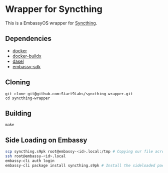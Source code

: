 # Wrapper for Syncthing

This is a EmbassyOS wrapper for [Syncthing](https://github.com/syncthing/syncthing).

## Dependencies

- [docker](https://docs.docker.com/get-docker)
- [docker-buildx](https://docs.docker.com/buildx/working-with-buildx/)
- [dasel](https://github.com/TomWright/dasel)
- [embassy-sdk](https://github.com/Start9Labs/embassy-os/tree/master/backend)

## Cloning

```
git clone git@github.com:Start9Labs/syncthing-wrapper.git
cd syncthing-wrapper
```

## Building

```
make
```

## Side Loading on Embassy


```sh
scp syncthing.s9pk root@embassy-<id>.local:/tmp # Copying our file across
ssh root@embassy-<id>.local
embassy-cli auth login
embassy-cli package install syncthing.s9pk # Install the sideloaded package
```
